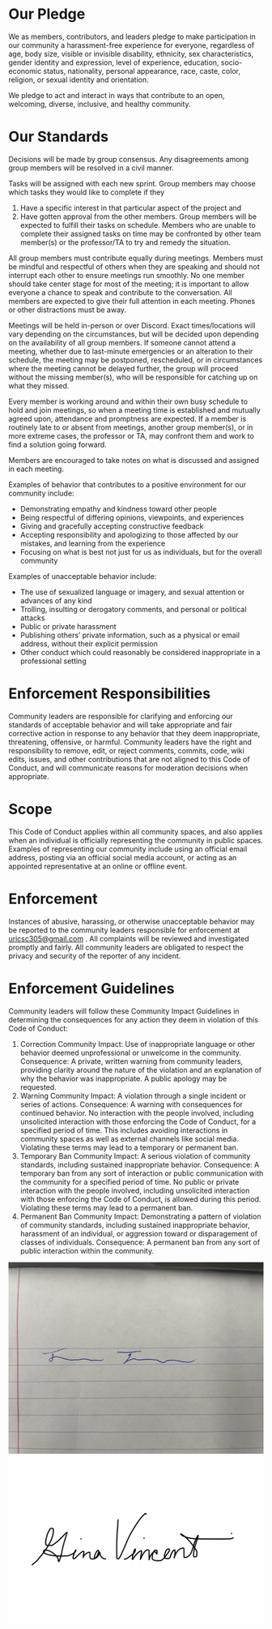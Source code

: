# Our Pledge
We as members, contributors, and leaders pledge to make participation in our community a harassment-free experience for everyone, 
regardless of age, body size, visible or invisible disability, ethnicity, sex characteristics, gender identity and expression, level of experience, 
education, socio-economic status, nationality, personal appearance, race, caste, color, religion, or sexual identity and orientation.

We pledge to act and interact in ways that contribute to an open, welcoming, diverse, inclusive, and healthy community.

# Our Standards
Decisions will be made by group consensus. Any disagreements among group members will be resolved in a civil manner.

Tasks will be assigned with each new sprint. Group members may choose which tasks they would like to complete if they 
1) Have a specific interest in that particular aspect of the project and
2) Have gotten approval from the other members. Group members will be expected to fulfill their tasks on schedule.
   Members who are unable to complete their assigned tasks on time may be confronted by other team member(s) or the professor/TA to try and remedy the situation.

All group members must contribute equally during meetings. Members must be mindful and respectful of others when they are speaking and should not interrupt each other to ensure meetings run smoothly. 
No one member should take center stage for most of the meeting; it is important to allow everyone a chance to speak and contribute to the conversation. 
All members are expected to give their full attention in each meeting. Phones or other distractions must be away.

Meetings will be held in-person or over Discord. Exact times/locations will vary depending on the circumstances, but will be decided upon depending on the availability of all group members. 
If someone cannot attend a meeting, whether due to last-minute emergencies or an alteration to their schedule, the meeting may be postponed, rescheduled, or in circumstances where the meeting cannot be delayed further, 
the group will proceed without the missing member(s), who will be responsible for catching up on what they missed.

Every member is working around and within their own busy schedule to hold and join meetings, so when a meeting time is established and mutually agreed upon, attendance and promptness are expected. 
If a member is routinely late to or absent from meetings, another group member(s), or in more extreme cases, the professor or TA, may confront them and work to find a solution going forward. 

Members are encouraged to take notes on what is discussed and assigned in each meeting. 

Examples of behavior that contributes to a positive environment for our community include:
- Demonstrating empathy and kindness toward other people
- Being respectful of differing opinions, viewpoints, and experiences
- Giving and gracefully accepting constructive feedback
- Accepting responsibility and apologizing to those affected by our mistakes, and learning from the experience
- Focusing on what is best not just for us as individuals, but for the overall community

Examples of unacceptable behavior include:
- The use of sexualized language or imagery, and sexual attention or advances of any kind
- Trolling, insulting or derogatory comments, and personal or political attacks
- Public or private harassment
- Publishing others’ private information, such as a physical or email address, without their explicit permission
- Other conduct which could reasonably be considered inappropriate in a professional setting

# Enforcement Responsibilities
Community leaders are responsible for clarifying and enforcing our standards of acceptable behavior and will take appropriate and fair corrective action in response to any behavior that they deem inappropriate, threatening, offensive, or harmful.
Community leaders have the right and responsibility to remove, edit, or reject comments, commits, code, wiki edits, issues, and other contributions that are not aligned to this Code of Conduct, and will communicate reasons for moderation decisions when appropriate.

# Scope
This Code of Conduct applies within all community spaces, and also applies when an individual is officially representing the community in public spaces. 
Examples of representing our community include using an official email address, posting via an official social media account, or acting as an appointed representative at an online or offline event.

# Enforcement
Instances of abusive, harassing, or otherwise unacceptable behavior may be reported to the community leaders responsible for enforcement at uricsc305@gmail.com . 
All complaints will be reviewed and investigated promptly and fairly.
All community leaders are obligated to respect the privacy and security of the reporter of any incident.

# Enforcement Guidelines
Community leaders will follow these Community Impact Guidelines in determining the consequences for any action they deem in violation of this Code of Conduct:
1. Correction
Community Impact: Use of inappropriate language or other behavior deemed unprofessional or unwelcome in the community.
Consequence: A private, written warning from community leaders, providing clarity around the nature of the violation and an explanation of why the behavior was inappropriate. A public apology may be requested.
2. Warning
Community Impact: A violation through a single incident or series of actions.
Consequence: A warning with consequences for continued behavior. No interaction with the people involved, including unsolicited interaction with those enforcing the Code of Conduct,
for a specified period of time. This includes avoiding interactions in community spaces as well as external channels like social media. Violating these terms may lead to a temporary or permanent ban.
4. Temporary Ban
Community Impact: A serious violation of community standards, including sustained inappropriate behavior.
Consequence: A temporary ban from any sort of interaction or public communication with the community for a specified period of time.
No public or private interaction with the people involved, including unsolicited interaction with those enforcing the Code of Conduct, is allowed during this period.
Violating these terms may lead to a permanent ban.
6. Permanent Ban
Community Impact: Demonstrating a pattern of violation of community standards, including sustained inappropriate behavior, harassment of an individual, or aggression toward or disparagement of classes of individuals.
Consequence: A permanent ban from any sort of public interaction within the community.

![Jason's signature](src/IMG_8940.jpeg)
![Gina's Signature](src/Gina_Vincent_Signature.png)
